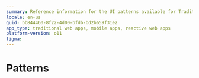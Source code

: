 ```yaml
---
summary: Reference information for the UI patterns available for Traditional Web Apps.
locale: en-us
guid: bb844460-8f22-4d00-bfdb-bd2b659f31e2
app_type: traditional web apps, mobile apps, reactive web apps
platform-version: o11
figma: 
---
```


# Patterns

